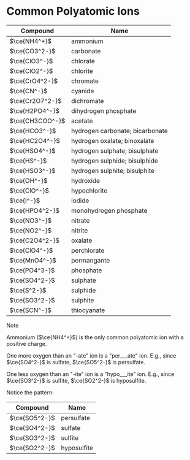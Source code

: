 # Common Polyatomic Ions

| Compound        | Name                            |
| --------------- | ------------------------------- |
| $\ce{NH4^+}$    | ammonium                        |
| $\ce{CO3^2-}$   | carbonate                       |
| $\ce{ClO3^-}$   | chlorate                        |
| $\ce{ClO2^-}$   | chlorite                        |
| $\ce{CrO4^2-}$  | chromate                        |
| $\ce{CN^-}$     | cyanide                         |
| $\ce{Cr2O7^2-}$ | dichromate                      |
| $\ce{H2PO4^-}$  | dihydrogen phosphate            |
| $\ce{CH3COO^-}$ | acetate                         |
| $\ce{HCO3^-}$   | hydrogen carbonate; bicarbonate |
| $\ce{HC2O4^-}$  | hydrogen oxalate; binoxalate    |
| $\ce{HSO4^-}$   | hydrogen sulphate; bisulphate   |
| $\ce{HS^-}$     | hydrogen sulphide; bisulphide   |
| $\ce{HSO3^-}$   | hydrogen sulphite; bisulphite   |
| $\ce{OH^-}$     | hydroxide                       |
| $\ce{ClO^-}$    | hypochlorite                    |
| $\ce{I^-}$      | iodide                          |
| $\ce{HPO4^2-}$  | monohydrogen phosphate          |
| $\ce{NO3^-}$    | nitrate                         |
| $\ce{NO2^-}$    | nitrite                         |
| $\ce{C2O4^2-}$  | oxalate                         |
| $\ce{ClO4^-}$   | perchlorate                     |
| $\ce{MnO4^-}$   | permangante                     |
| $\ce{PO4^3-}$   | phosphate                       |
| $\ce{SO4^2-}$   | sulphate                        |
| $\ce{S^2-}$     | sulphide                        |
| $\ce{SO3^2-}$   | sulphite                        |
| $\ce{SCN^-}$    | thiocyanate                     |

> [!note]
> Ammonium  ($\ce{NH4^+}$) is the only common polyatomic ion with a positive charge.

One more oxygen than an "-ate" ion is a "per___ate" ion. E.g., since $\ce{SO4^2-}$ is sulfate, $\ce{SO5^2-}$ is persulfate.

One less oxygen than an "-ite" ion is a "hypo___ite" ion. E.g., since $\ce{SO3^2-}$ is sulfite, $\ce{SO2^2-}$ is hyposulfite.

Notice the pattern:

| Compound      | Name        |
| ------------- | ----------- |
| $\ce{SO5^2-}$ | persulfate  |
| $\ce{SO4^2-}$ | sulfate     |
| $\ce{SO3^2-}$ | sulfite     |
| $\ce{SO2^2-}$ | hyposulfite |
